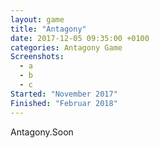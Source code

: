 ```yaml
---
layout: game
title: "Antagony"
date: 2017-12-05 09:35:00 +0100
categories: Antagony Game
Screenshots:
  - a
  - b
  - c
Started: "November 2017"
Finished: "Februar 2018"
---
```


Antagony.Soon
